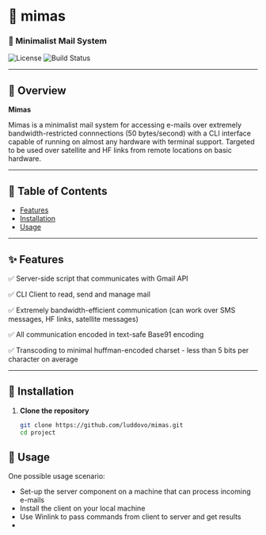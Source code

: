 # 🚀 mimas


### 🌟 Minimalist Mail System

![License](https://img.shields.io/badge/license-MIT-blue.svg)
![Build Status](https://img.shields.io/badge/build-passing-brightgreen)

---

## 📖 Overview

**Mimas** 

Mimas is a minimalist mail system for accessing e-mails over extremely bandwidth-restricted connnections (50 bytes/second) with a CLI interface capable of running on almost any hardware with terminal support.
Targeted to be used over satellite and HF links from remote locations on basic hardware.

---

## 📜 Table of Contents
- [Features](#-features)
- [Installation](#-installation)
- [Usage](#-usage)

---

## ✨ Features
✅ Server-side script that communicates with Gmail API

✅ CLI Client to read, send and manage mail

✅ Extremely bandwidth-efficient communication (can work over SMS messages, HF links, satellite messages)

✅ All communication encoded in text-safe Base91 encoding

✅ Transcoding to minimal huffman-encoded charset - less than 5 bits per character on average

---

## 🔧 Installation
1. **Clone the repository**  
   ```sh
   git clone https://github.com/luddovo/mimas.git
   cd project


## 🚀 Usage

One possible usage scenario:

- Set-up the server component on a machine that can process incoming e-mails
- Install the client on your local machine
- Use Winlink to pass commands from client to server and get results
- 
